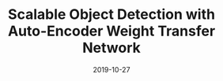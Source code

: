 ---
title: "Scalable Object Detection with Auto-Encoder Weight Transfer Network"
collection: publications
permalink: /publication/wtn
date: 2019-10-27
venue: ICCV 2019 (<strong>oral</strong>), Seoul, South Korea
city: Seoul
state: "South Korea"
teaser:
thumbnail: "wtn.png"
authors: "Jason Kuen, Federico Perazzi, Zhe Lin, Jianming Zhang, Yap-Pen Tan"
bibtex:
uri: wtn.pdf
arxiv:
project:
poster:
data:
---